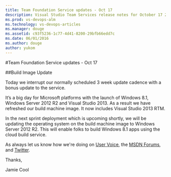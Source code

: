 ```yaml
---
title: Team Foundation Service updates - Oct 17
description: Visual Studio Team Services release notes for October 17 2013
ms.prod: vs-devops-alm
ms.technology: vs-devops-articles
ms.manager: douge
ms.assetid: c93f5236-1c77-4d41-8200-29bfb66edd7c
ms.date: 06/01/2016
ms.author: douge
author: yukom
---
```


#Team Foundation Service updates - Oct 17

##Build Image Update

Today we interrupt our normally scheduled 3 week update cadence with a bonus update to the service.

It’s a big day for Microsoft platforms with the launch of Windows 8.1, Windows Server 2012 R2 and Visual Studio 2013. As a result we have refreshed our build machine image. It now includes Visual Studio 2013 RTM.

In the next sprint deployment which is upcoming shortly, we will be updating the operating system on the build machine image to Windows Server 2012 R2. This will enable folks to build Windows 8.1 apps using the cloud build service.

As always let us know how we're doing on [User Voice](https://visualstudio.uservoice.com/forums/330519-vso), the [MSDN Forums](http://social.msdn.microsoft.com/Forums/en-US/TFService/threads), and [Twitter](https://twitter.com/search?q=%23tfservice).

Thanks,

Jamie Cool
